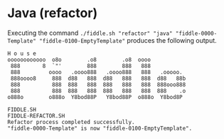 Java (refactor)
======

Executing the command `./fiddle.sh "refactor" "java" "fiddle-0000-Template" "fiddle-0100-EmptyTemplate"` produces
the following output.

    H o u s e
    oooooooooooo  o8o        .o8        .o8  oooo
     888       8  `"'        888        888   888
     888         oooo   .oooo888   .oooo888   888   .ooooo.
     888oooo8     888  d88   888  d88   888   888  d88   88b
     888          888  888   888  888   888   888  888ooo888
     888          888  888   888  888   888   888  888    .o
    o888o        o888o  Y8bod88P   Y8bod88P  o888o  Y8bod8P

    FIDDLE.SH
    FIDDLE-REFACTOR.SH
    Refactor process completed successfully.
    "fiddle-0000-Template" is now "fiddle-0100-EmptyTemplate".


